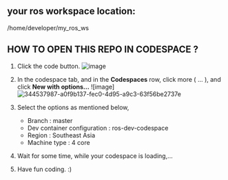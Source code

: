 ## your ros workspace location:
 /home/developer/my_ros_ws


 ## HOW TO OPEN THIS REPO IN CODESPACE ?

 1) Click the code button.
    ![image](https://github.com/RishikesavanRamesh/ros-oneday/assets/84554651/af997927-86e4-43a6-9984-26336e9d99d9)

 2) In the codespace tab, and in the **Codespaces** row, click more ( ... ), and click **New with options...**
    ![image]![344537987-a0f9b137-fec0-4d95-a9c3-63f56be2737e](https://github.com/user-attachments/assets/7dd79de6-a180-4db4-b69f-1f413cd50dec)


 3) Select the options as mentioned below,

    - Branch : master
    - Dev container configuration : ros-dev-codespace
    - Region : Southeast Asia
    - Machine type : 4 core

 4) Wait for some time, while your codespace is loading,...
 5) Have fun coding. :)

  

